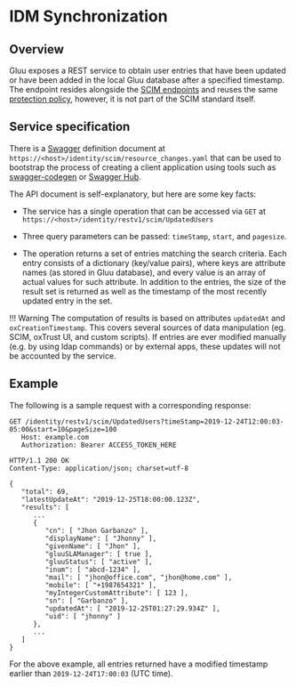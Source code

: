 # IDM Synchronization

## Overview
Gluu exposes a REST service to obtain user entries that have been updated or have been added in the local Gluu database after a specified timestamp. The endpoint resides alongside the [SCIM endpoints](../api-guide/scim-api.md) and reuses the same [protection policy](./scim2.md/#api-protection), however, it is not part of the SCIM standard itself.

## Service specification

There is a [Swagger](https://swagger.io/docs/specification/2-0/) definition document at `https://<host>/identity/scim/resource_changes.yaml` that can be used to bootstrap the process of creating a client application using tools such as [swagger-codegen](https://github.com/swagger-api/swagger-codegen) or [Swagger Hub](https://app.swaggerhub.com). 

The API document is self-explanatory, but here are some key facts:

- The service has a single operation that can be accessed via `GET` at `https://<host>/identity/restv1/scim/UpdatedUsers`

- Three query parameters can be passed: `timeStamp`, `start`, and `pagesize`.

- The operation returns a set of entries matching the search criteria. Each entry consists of a dictionary (key/value pairs), where keys are attribute names (as stored in Gluu database), and every value is an array of actual values for such attribute. In addition to the entries, the size of the result set is returned as well as the timestamp of the most recently updated entry in the set.

!!! Warning
    The computation of results is based on attributes `updatedAt` and `oxCreationTimestamp`. This covers several sources of data manipulation (eg. SCIM, oxTrust UI, and custom scripts). If entries are ever modified manually (e.g. by using ldap commands) or by external apps, these updates will not be accounted by the service.

## Example

The following is a sample request with a corresponding response:

```
GET /identity/restv1/scim/UpdatedUsers?timeStamp=2019-12-24T12:00:03-05:00&start=10&pageSize=100
   Host: example.com
   Authorization: Bearer ACCESS_TOKEN_HERE
```

```
HTTP/1.1 200 OK
Content-Type: application/json; charset=utf-8

{
   "total": 69,
   "latestUpdateAt": "2019-12-25T18:00:00.123Z",
   "results": [
      ...
      {
         "cn": [ "Jhon Garbanzo" ],
         "displayName": [ "Jhonny" ], 
         "givenName": [ "Jhon" ],
         "gluuSLAManager": [ true ], 
         "gluuStatus": [ "active" ],
         "inum": [ "abcd-1234" ], 
         "mail": [ "jhon@office.com", "jhon@home.com" ], 
         "mobile": [ "+1987654321" ],
         "myIntegerCustomAttribute": [ 123 ],
         "sn": [ "Garbanzo" ],
         "updatedAt": [ "2019-12-25T01:27:29.934Z" ],
         "uid": [ "jhonny" ]
      },
      ...
   ]
}
```

For the above example, all entries returned have a modified timestamp earlier than `2019-12-24T17:00:03` (UTC time).

